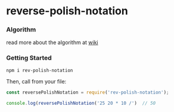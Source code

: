 # reverse-polish-notation
### Algorithm
read more about the algorithm at [wiki](https://en.wikipedia.org/wiki/Reverse_Polish_notation)

### Getting Started
```
npm i rev-polish-notation
```

Then, call from your file:

```javascript
const reversePolishNotation = require('rev-polish-notation');

console.log(reversePolishNotation('25 20 * 10 /')  // 50

```

